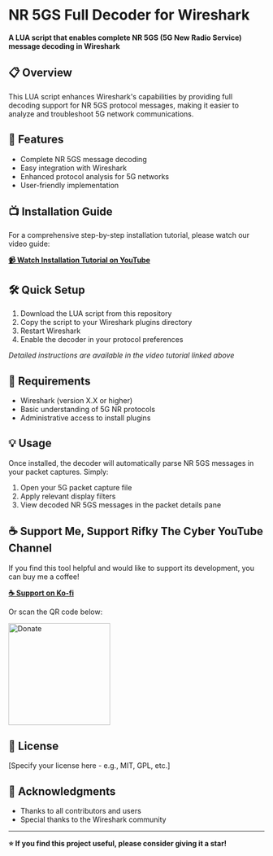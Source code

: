 # NR 5GS Full Decoder for Wireshark

**A LUA script that enables complete NR 5GS (5G New Radio Service) message decoding in Wireshark**

## 📋 Overview

This LUA script enhances Wireshark's capabilities by providing full decoding support for NR 5GS protocol messages, making it easier to analyze and troubleshoot 5G network communications.

## 🚀 Features

- Complete NR 5GS message decoding
- Easy integration with Wireshark
- Enhanced protocol analysis for 5G networks
- User-friendly implementation

## 📺 Installation Guide

For a comprehensive step-by-step installation tutorial, please watch our video guide:

**[📹 Watch Installation Tutorial on YouTube](https://www.youtube.com/watch?v=InixSEUF_Rc)**

## 🛠️ Quick Setup

1. Download the LUA script from this repository
2. Copy the script to your Wireshark plugins directory
3. Restart Wireshark
4. Enable the decoder in your protocol preferences

*Detailed instructions are available in the video tutorial linked above*

## 📱 Requirements

- Wireshark (version X.X or higher)
- Basic understanding of 5G NR protocols
- Administrative access to install plugins

## 💡 Usage

Once installed, the decoder will automatically parse NR 5GS messages in your packet captures. Simply:
1. Open your 5G packet capture file
2. Apply relevant display filters
3. View decoded NR 5GS messages in the packet details pane


## ☕ Support Me, Support Rifky The Cyber YouTube Channel

If you find this tool helpful and would like to support its development, you can buy me a coffee!

**[☕ Support on Ko-fi](https://ko-fi.com/rifkythecyber)**

Or scan the QR code below:

<img src="https://github.com/user-attachments/assets/560314d1-58f9-4d0d-a96e-78d28bb7dc44" alt="Donate" width="200">

## 📄 License

[Specify your license here - e.g., MIT, GPL, etc.]

## 🙏 Acknowledgments

- Thanks to all contributors and users
- Special thanks to the Wireshark community

---

**⭐ If you find this project useful, please consider giving it a star!**
